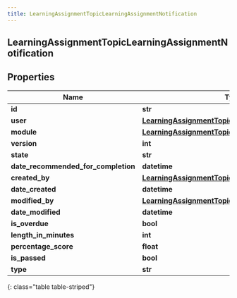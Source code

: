 ```yaml
---
title: LearningAssignmentTopicLearningAssignmentNotification
---
```

## LearningAssignmentTopicLearningAssignmentNotification

## Properties

|Name | Type | Description | Notes|
|------------ | ------------- | ------------- | -------------|
| **id** | **str** |  | [optional] |
| **user** | [**LearningAssignmentTopicUserReference**](LearningAssignmentTopicUserReference.html) |  | [optional] |
| **module** | [**LearningAssignmentTopicLearningModuleReference**](LearningAssignmentTopicLearningModuleReference.html) |  | [optional] |
| **version** | **int** |  | [optional] |
| **state** | **str** |  | [optional] |
| **date_recommended_for_completion** | **datetime** |  | [optional] |
| **created_by** | [**LearningAssignmentTopicUserReference**](LearningAssignmentTopicUserReference.html) |  | [optional] |
| **date_created** | **datetime** |  | [optional] |
| **modified_by** | [**LearningAssignmentTopicUserReference**](LearningAssignmentTopicUserReference.html) |  | [optional] |
| **date_modified** | **datetime** |  | [optional] |
| **is_overdue** | **bool** |  | [optional] |
| **length_in_minutes** | **int** |  | [optional] |
| **percentage_score** | **float** |  | [optional] |
| **is_passed** | **bool** |  | [optional] |
| **type** | **str** |  | [optional] |
{: class="table table-striped"}


